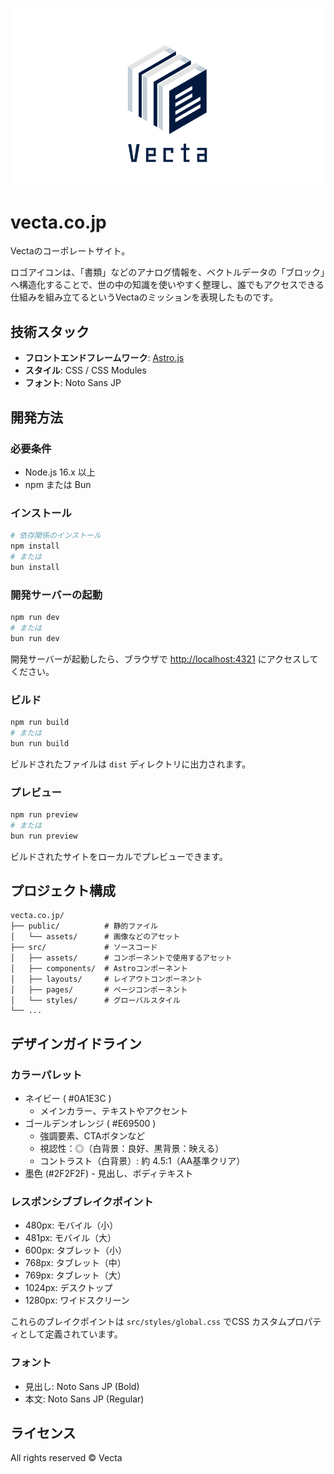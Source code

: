 ![hero.svg](public/assets/logo.svg)

# vecta.co.jp

Vectaのコーポレートサイト。

ロゴアイコンは、「書類」などのアナログ情報を、ベクトルデータの「ブロック」へ構造化することで、世の中の知識を使いやすく整理し、誰でもアクセスできる仕組みを組み立てるというVectaのミッションを表現したものです。

## 技術スタック

- **フロントエンドフレームワーク**: [Astro.js](https://astro.build/)
- **スタイル**: CSS / CSS Modules
- **フォント**: Noto Sans JP

## 開発方法

### 必要条件

- Node.js 16.x 以上
- npm または Bun

### インストール

```bash
# 依存関係のインストール
npm install
# または
bun install
```

### 開発サーバーの起動

```bash
npm run dev
# または
bun run dev
```

開発サーバーが起動したら、ブラウザで [http://localhost:4321](http://localhost:4321) にアクセスしてください。

### ビルド

```bash
npm run build
# または
bun run build
```

ビルドされたファイルは `dist` ディレクトリに出力されます。

### プレビュー

```bash
npm run preview
# または
bun run preview
```

ビルドされたサイトをローカルでプレビューできます。

## プロジェクト構成

```
vecta.co.jp/
├── public/          # 静的ファイル
│   └── assets/      # 画像などのアセット
├── src/             # ソースコード
│   ├── assets/      # コンポーネントで使用するアセット
│   ├── components/  # Astroコンポーネント
│   ├── layouts/     # レイアウトコンポーネント
│   ├── pages/       # ページコンポーネント
│   └── styles/      # グローバルスタイル
└── ...
```

## デザインガイドライン

### カラーパレット

- ネイビー ( #0A1E3C )
  - メインカラー、テキストやアクセント
- ゴールデンオレンジ ( #E69500 )
  - 強調要素、CTAボタンなど
  - 視認性：◎（白背景：良好、黒背景：映える）
  - コントラスト（白背景）: 約 4.5:1（AA基準クリア）
- 墨色 (#2F2F2F) - 見出し、ボディテキスト

### レスポンシブブレイクポイント

- 480px: モバイル（小）
- 481px: モバイル（大）
- 600px: タブレット（小）  
- 768px: タブレット（中）
- 769px: タブレット（大）
- 1024px: デスクトップ
- 1280px: ワイドスクリーン

これらのブレイクポイントは `src/styles/global.css` でCSS カスタムプロパティとして定義されています。

### フォント

- 見出し: Noto Sans JP (Bold)
- 本文: Noto Sans JP (Regular)

## ライセンス

All rights reserved © Vecta
